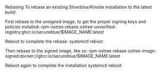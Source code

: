 Rebasing
To rebase an existing Silverblue/Kinoite installation to the latest build:

First rebase to the unsigned image, to get the proper signing keys and policies installed:
rpm-ostree rebase ostree-unverified-registry:ghcr.io/secureblue/$IMAGE_NAME:latest

Reboot to complete the rebase:
systemctl reboot

Then rebase to the signed image, like so:
rpm-ostree rebase ostree-image-signed:docker://ghcr.io/secureblue/$IMAGE_NAME:latest

Reboot again to complete the installation
systemctl reboot

